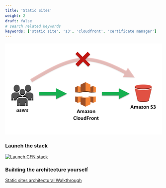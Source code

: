 ```yaml
---
title: 'Static Sites'
weight: 2
draft: false
# search related keywords
keywords: ['static site', 's3', 'cloudfront', 'certificate manager']
---
```


![Static Site](images/static-site.png 'Static Site')

### Launch the stack

[![Launch CFN stack](https://s3.amazonaws.com/cloudformation-examples/cloudformation-launch-stack.png)](https://us-east-1.console.aws.amazon.com/cloudformation/home?region=us-east-1#/stacks/create/template?templateURL=https://s3.amazonaws.com/coderturtle-templates/static-site-with-ssl/staticsite.yml)

### Building the architecture yourself

[Static sites architectural Walkthrough](https://gremlins.io/cloud/static-sites)
